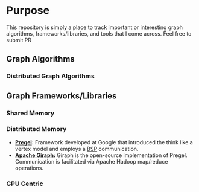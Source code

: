 # Purpose
This repository is simply a place to track important or interesting graph algorithms, frameworks/libraries, and tools that I come across. Feel free to submit PR 

## Graph Algorithms


### Distributed Graph Algorithms

## Graph Frameworks/Libraries
### Shared Memory
### Distributed Memory
+ **[Pregel](https://dl.acm.org/doi/abs/10.1145/1807167.1807184?casa_token=PG6tuF58wGAAAAAA:mTvObkCQMluhRYly0oaHpQflRU6j4KpwWxCz-9xMAlJ6D5OvUZ6A7bl_6v0tZBPU7jPWTQ1hXHNW):**
  Framework developed at Google that introduced the think like a vertex model and employs a [BSP](https://en.wikipedia.org/wiki/Bulk_synchronous_parallel) communication.
+ **[Apache Giraph](https://giraph.apache.org/):** Giraph is the open-source implementation of Pregel. Communication is facilitated via Apache Hadoop map/reduce operations.
### GPU Centric
